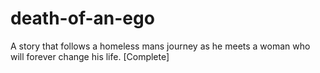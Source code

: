 # death-of-an-ego
A story that follows a homeless mans journey as he meets a woman who will forever change his life.
[Complete]
